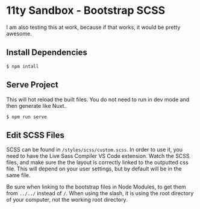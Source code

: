 # 11ty Sandbox - Bootstrap SCSS

I am also testing this at work, because if that works, it would be pretty awesome.

## Install Dependencies

```
$ npm intall
```

## Serve Project

This will hot reload the built files. You do not need to run in dev mode and then generate like Nuxt.

```
$ npm run serve
```

## Edit SCSS Files

SCSS can be found in `/styles/scss/custom.scss`. In order to use it, you need to have the Live Sass Compiler VS Code extension. Watch the SCSS files, and make sure the the layout is correctly linked to the outputted css file. This will depend on your user settings, but by default will be in the same file. 

Be sure when linking to the bootstrap files in Node Modules, to get them from `../../` instead of `/`. When using the slash, it is using the root directory of your computer, not the working root directory.
